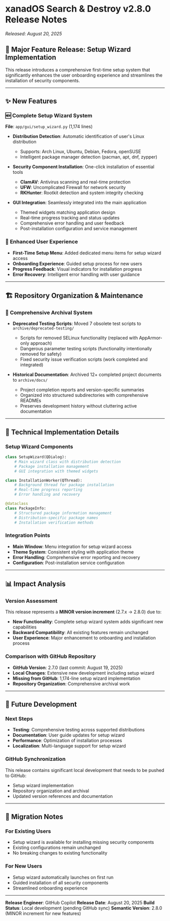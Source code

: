 # xanadOS Search & Destroy v2.8.0 Release Notes

*Released: August 20, 2025*

## 🚀 **Major Feature Release: Setup Wizard Implementation**

This release introduces a comprehensive first-time setup system that significantly enhances the user onboarding experience and streamlines the installation of security components.

---

## ✨ **New Features**

### 🆕 **Complete Setup Wizard System**

**File**: `app/gui/setup_wizard.py` (1,174 lines)

- **Distribution Detection**: Automatic identification of user's Linux distribution
  - Supports: Arch Linux, Ubuntu, Debian, Fedora, openSUSE
  - Intelligent package manager detection (pacman, apt, dnf, zypper)

- **Security Component Installation**: One-click installation of essential tools
  - **ClamAV**: Antivirus scanning and real-time protection
  - **UFW**: Uncomplicated Firewall for network security
  - **RKHunter**: Rootkit detection and system integrity checking

- **GUI Integration**: Seamlessly integrated into the main application
  - Themed widgets matching application design
  - Real-time progress tracking and status updates
  - Comprehensive error handling and user feedback
  - Post-installation configuration and service management

### 🎨 **Enhanced User Experience**

- **First-Time Setup Menu**: Added dedicated menu items for setup wizard access
- **Onboarding Experience**: Guided setup process for new users
- **Progress Feedback**: Visual indicators for installation progress
- **Error Recovery**: Intelligent error handling with user guidance

---

## 🏗️ **Repository Organization & Maintenance**

### 📁 **Comprehensive Archival System**

- **Deprecated Testing Scripts**: Moved 7 obsolete test scripts to `archive/deprecated-testing/`
  - Scripts for removed SELinux functionality (replaced with AppArmor-only approach)
  - Dangerous parameter testing scripts (functionality intentionally removed for safety)
  - Fixed security issue verification scripts (work completed and integrated)

- **Historical Documentation**: Archived 12+ completed project documents to `archive/docs/`
  - Project completion reports and version-specific summaries
  - Organized into structured subdirectories with comprehensive READMEs
  - Preserves development history without cluttering active documentation

---

## 🔧 **Technical Implementation Details**

### **Setup Wizard Components**

```python
class SetupWizard(QDialog):
    # Main wizard class with distribution detection
    # Package installation management
    # GUI integration with themed widgets

class InstallationWorker(QThread):
    # Background thread for package installation
    # Real-time progress reporting
    # Error handling and recovery

@dataclass
class PackageInfo:
    # Structured package information management
    # Distribution-specific package names
    # Installation verification methods
```

### **Integration Points**

- **Main Window**: Menu integration for setup wizard access
- **Theme System**: Consistent styling with application theme
- **Error Handling**: Comprehensive error reporting and recovery
- **Configuration**: Post-installation service configuration

---

## 📊 **Impact Analysis**

### **Version Assessment**

This release represents a **MINOR version increment** (2.7.x → 2.8.0) due to:

- **New Functionality**: Complete setup wizard system adds significant new capabilities
- **Backward Compatibility**: All existing features remain unchanged
- **User Experience**: Major enhancement to onboarding and installation process

### **Comparison with GitHub Repository**

- **GitHub Version**: 2.7.0 (last commit: August 19, 2025)
- **Local Changes**: Extensive new development including setup wizard
- **Missing from GitHub**: 1,174-line setup wizard implementation
- **Repository Organization**: Comprehensive archival work

---

## 🎯 **Future Development**

### **Next Steps**

- **Testing**: Comprehensive testing across supported distributions
- **Documentation**: User guide updates for setup wizard
- **Performance**: Optimization of installation processes
- **Localization**: Multi-language support for setup wizard

### **GitHub Synchronization**

This release contains significant local development that needs to be pushed to GitHub:
- Setup wizard implementation
- Repository organization and archival
- Updated version references and documentation

---

## 🔄 **Migration Notes**

### **For Existing Users**

- Setup wizard is available for installing missing security components
- Existing configurations remain unchanged
- No breaking changes to existing functionality

### **For New Users**

- Setup wizard automatically launches on first run
- Guided installation of all security components
- Streamlined onboarding experience

---

**Release Engineer**: GitHub Copilot
**Release Date**: August 20, 2025
**Build Status**: Local development (pending GitHub sync)
**Semantic Version**: 2.8.0 (MINOR increment for new features)
